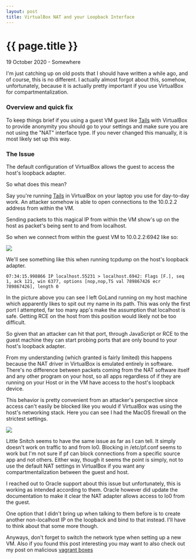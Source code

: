 ```yaml
---
layout: post
title: VirtualBox NAT and your Loopback Interface
---
```


{{ page.title }}
================

<p class="meta">19 October 2020 - Somewhere</p>
I'm just catching up on old posts that I should have written a while ago, and of course, this is no different. I actually almost forgot about this, somehow, unfortunately, because it is actually pretty important if you use VirtualBox for compartmentalization.

###  Overview and quick fix

To keep things brief if you using a guest VM guest like [Tails](https://tails.boum.org/) with VirtualBox to provide anonymity you should go to your settings and make sure you are not using the "NAT" interface type. If you never changed this manually, it is most likely set up this way.

###  The Issue

The default configuration of VirtualBox allows the guest to access the host's loopback adapter.

So what does this mean?

Say you're running [Tails](https://tails.boum.org/) in VirtualBox on your laptop you use for day-to-day work. An attacker somehow is able to open connections to the 10.0.2.2 address from within the VM.

Sending packets to this magical IP from within the VM show's up on the host as packet's being sent to and from localhost.

So when we connect from within the guest VM to 10.0.2.2:6942 like so:

<img src="{{site.baseurl}}/images/tails.png">

We'll see something like this when running tcpdump on the host's loopback adapter.

```
07:34:15.998866 IP localhost.55231 > localhost.6942: Flags [F.], seq 1, ack 121, win 6377, options [nop,nop,TS val 789867426 ecr 789867426], length 0
```

In the picture above you can see I left GoLand running on my host machine which apparently likes to spit out my name in its path. This was only the first port I attempted, far too many app's make the assumption that localhost is safe. Getting RCE on the host from this position would likely not be too difficult.

So given that an attacker can hit that port, through JavaScript or RCE to the guest machine they can start probing ports that are only bound to your host's loopback adapter. 

From my understanding (which granted is fairly limited) this happens because the NAT driver in VirtualBox is emulated entirely in software. There's no difference between packets coming from the NAT software itself and any other program on your host, so all apps regardless of if they are running on your Host or in the VM have access to the host's loopback device.

This behavior is pretty convenient from an attacker's perspective since access can't easily be blocked like you would if VirtualBox was using the host's networking stack. Here you can see I had the MacOS firewall on the strictest settings.

<img src="{{site.baseurl}}/images/macos_firewall.png">

Little Snitch seems to have the same issue as far as I can tell. It simply doesn't work on traffic to and from lo0. Blocking in /etc/pf.conf seems to work but I'm not sure if pf can block connections from a specific source app and not others. Either way, though it seems the point is simply, not to use the default NAT settings in VirtualBox if you want any compartmentalization between the guest and host.

I reached out to Oracle support about this issue but unfortunately, this is working as intended according to them. Oracle however did update the documentation to make it clear the NAT adapter allows access to lo0 from the guest.

One option that I didn't bring up when talking to them before is to create another non-localhost IP on the loopback and bind to that instead. I'll have to think about that some more though.

Anyways, don't forget to switch the network type when setting up a new VM. Also if you found this post interesting you may want to also check out my post on malicious [vagrant boxes](https://blog.ryanjarv.sh/2019/06/08/malicious-vagrant-boxes.html)
